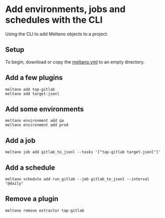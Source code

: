 # Add environments, jobs and schedules with the CLI

Using the CLI to add Meltano objects to a project.

## Setup

To begin, download or copy the [meltano.yml](/integration/example-library/meltano-objects/meltano.yml) to an empty directory.

## Add a few plugins

```shell
meltano add tap-gitlab
meltano add target-jsonl
```

## Add some environments

```shell
meltano environment add qa
meltano environment add prod
```

## Add a job

```shell
meltano job add gitlab_to_jsonl --tasks '["tap-gitlab target-jsonl"]'
```

## Add a schedule

```shell
meltano schedule add run_gitlab --job gitlab_to_jsonl --interval "@daily"
```

## Remove a plugin

```shell
meltano remove extractor tap-gitlab
```

